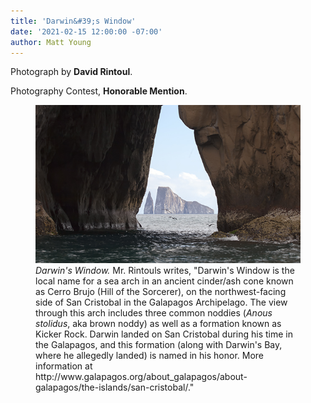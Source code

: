 ```yaml
---
title: 'Darwin&#39;s Window'
date: '2021-02-15 12:00:00 -07:00'
author: Matt Young
---
```


Photograph by **David Rintoul**.

Photography Contest, **Honorable Mention**.

<figure>
<img src="/uploads/2021/Rintoul.darwins_window_4976.jpg" alt="Darwin's Window"/>
  <figcaption><i>Darwin's Window.</i> Mr. Rintouls writes, "Darwin's Window is the local name for a sea arch in an ancient cinder/ash cone known as Cerro Brujo (Hill of the Sorcerer), on the northwest-facing side of San Cristobal in the Galapagos Archipelago. The view through this arch includes three common noddies (<i>Anous stolidus</i>, aka brown noddy) as well as a formation known as Kicker Rock. Darwin landed on San Cristobal during his time in the Galapagos, and this formation (along with Darwin's Bay, where he allegedly landed) is named in his honor. More information at http://www.galapagos.org/about_galapagos/about-galapagos/the-islands/san-cristobal/."
</figcaption>
</figure>


